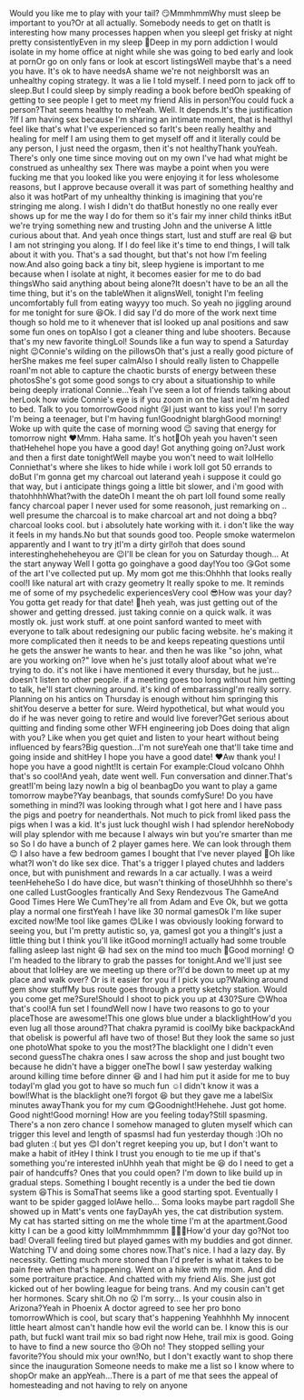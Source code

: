 
Would you like me to play with your tail? 😏MmmhmmWhy must sleep be important to you?Or at all actually. Somebody needs to get on thatIt is interesting how many processes happen when you sleepI get frisky at night pretty consistentlyEven in my sleep 👀Deep in my porn addiction I would isolate in my home office at night while she was going to bed early and look at pornOr go on only fans or look at escort listingsWell maybe that's a need you have. It's ok to have needsA shame we're not neighborsIt was an unhealthy coping strategy. It was a lie I told myself. I need porn to jack off to sleep.But I could sleep by simply reading a book before bedOh speaking of getting to see people I get to meet my friend Alis in person!You could fuck a person?That seems healthy to meYeah. Well. It depends.It's the justification ?If I am having sex because I'm sharing an intimate moment, that is healthyI feel like that's what I've experienced so farIt's been really healthy and healing for meIf I am using them to get myself off and it literally could be any person, I just need the orgasm, then it's not healthyThank youYeah. There's only one time since moving out on my own I've had what might be construed as unhealthy sex There was maybe a point when you were fucking me that you looked like you were enjoying it for less wholesome reasons, but I approve because overall it was part of something healthy and also it was hotPart of my unhealthy thinking is imagining that you're stringing me along. I wish I didn't do thatBut honestly no one really ever shows up for me the way I do for them so it's fair my inner child thinks itBut we're trying something new and trusting John and the universe A little curious about that. And yeah once things start, lust and stuff are real 😆 but I am not stringing you along. If I do feel like it's time to end things, I will talk about it with you. That's a sad thought, but that's not how I'm feeling now.And also going back a tiny bit, sleep hygiene is important to me because when I isolate at night, it becomes easier for me to do bad thingsWho said anything about being alone?It doesn't have to be an all the time thing, but it's on the tableWhen it alignsWell, tonight I'm feeling uncomfortably full from eating wayyy too much. So yeah no jiggling around for me tonight for sure 😆Ok. I did say I'd do more of the work next time though so hold me to it whenever that isI looked up anal positions and saw some fun ones on topAlso I got a cleaner thing and lube shooters. Because that's my new favorite thingLol! Sounds like a fun way to spend a Saturday night 😉Connie's wilding on the pillowsOh that's just a really good picture of herShe makes me feel super calmAlso I should really listen to Chappelle roanI'm not able to capture the chaotic bursts of energy between these photosShe's got some good songs to cry about a situationship to while being deeply irrational Connie...Yeah I've seen a lot of friends talking about herLook how wide Connie's eye is if you zoom in on the last ineI'm headed to bed. Talk to you tomorrowGood night 😘I just want to kiss you! I'm sorry I'm being a teenager, but I'm having fun!Goodnight blarghGood morning! Woke up with quite the case of morning wood 😉 saving that energy for tomorrow night ❤️Mmm. Haha same. It's hot🥵Oh yeah you haven't seen thatHeheheI hope you have a good day! Got anything going on?Just work and then a first date tonightWell maybe you won't need to wait lolHello Conniethat's where she likes to hide while i work lolI got 50 errands to doBut I'm gonna get my charcoal out laterand yeah i suppose it could go that way, but i anticipate things going a little bit slower, and i'm good with thatohhhhWhat?with the dateOh I meant the oh part lolI found some really fancy charcoal paper I never used for some reasonoh, just remarking on .. well presume the charcoal is to make charcoal art and not doing a bbq?charcoal looks cool. but i absolutely hate working with it. i don't like the way it feels in my hands.No but that sounds good too. People smoke watermelon apparently and I want to try jtI'm a dirty girl!oh that does sound interestingheheheheyou are 😉I'll be clean for you on Saturday though... At the start anyway Well I gotta go goinghave a good day!You too 😘Got some of the art I've collected put up. My mom got me this:Ohhhh that looks really cool!I like natural art with crazy geometry It really spoke to me. It reminds me of some of my psychedelic experiencesVery cool 😎How was your day? You gotta get ready for that date! 🌹heh yeah, was just getting out of the shower and getting dressed. just taking connie on a quick walk. it was mostly ok. just work stuff. at one point sanford wanted to meet with everyone to talk about redesigning our public facing website. he's making it more complicated then it needs to be and keeps repeating questions until he gets the answer he wants to hear. and then he was like "so john, what are you working on?" love when he's just totally aloof about what we're trying to do. it's not like i have mentioned it every thursday, but he just... doesn't listen to other people. if a meeting goes too long without him getting to talk, he'll start clowning around. it's kind of embarrassingI'm really sorry. Planning on his antics on Thursday is enough without him springing this shitYou deserve a better for sure. Weird hypothetical, but what would you do if he was never going to retire and would live forever?Get serious about quitting and finding some other WFH engineering job Does doing that align with you? Like when you get quiet and listen to your heart without being influenced by fears?Big question...I'm not sureYeah one that'll take time and going inside and shitHey I hope you have a good date! ❤️Aw thank you! I hope you have a good night!It is certain For example:Cloud volcano Ohhh that's so cool!And yeah, date went well. Fun conversation and dinner.That's great!I'm being lazy nowIn a big ol beanbagDo you want to play a game tomorrow maybe?Yay beanbags, that sounds comfySure! Do you have something in mind?I was looking through what I got here and I have pass the pigs and poetry for neanderthals. Not much to pick fromI liked pass the pigs when I was a kid. It's just luck thoughI wish I had splendor hereNobody will play splendor with me because I always win but you're smarter than me so So I do have a bunch of 2 player games here. We can look through them 😊 I also have a few bedroom games I bought that I've never played 🥵Oh like what?I won't do like sex dice. That's a trigger I played chutes and ladders once, but with punishment and rewards In a car actually. I was a weird teenHeheheSo I do have dice, but wasn't thinking of thoseUhhhh so there's one called LustGoogles frantically And Sexy Rendezvous The GameAnd Good Times Here We CumThey're all from Adam and Eve Ok, but we gotta play a normal one firstYeah I have like 30 normal gamesOk I'm like super excited now!Me tooI like games 😊Like I was obviously looking forward to seeing you, but I'm pretty autistic so, ya, gamesI got you a thingIt's just a little thing but I think you'll like itGood morning!I actually had some trouble falling asleep last night 😆 had sex on the mind too much 🥵Good morning! 🌞 I'm headed to the library to grab the passes for tonight.And we'll just see about that lolHey are we meeting up there or?I'd be down to meet up at my place and walk over? Or is it easier for you if I pick you up?Walking around gem show stuffMy bus route goes through a pretty sketchy station. Would you come get me?Sure!Should I shoot to pick you up at 430?Sure 😊Whoa that's cool!A fun set I foundWell now I have two reasons to go to your placeThose are awesome!This one glows blue under a blacklightHow'd you even lug all those around?That chakra pyramid is coolMy bike backpackAnd that obelisk is powerful afI have two of those! But they look the same so just one photoWhat spoke to you the most?The blacklight one I didn't even second guessThe chakra ones I saw across the shop and just bought two because he didn't have a bigger oneThe bowl I saw yesterday walking around killing time before dinner 😆 and I had him put it aside for me to buy todayI'm glad you got to have so much fun ☺️I didn't know it was a bowl!What is the blacklight one?I forgot 😆 but they gave me a labelSix minutes awayThank you for my cum 😋Goodnight!Hehehe. Just got home. Good night!Good morning! How are you feeling today?Still spasming. There's a non zero chance I somehow managed to gluten myself which can trigger this level and length of spasmsI had fun yesterday though :)Oh no bad gluten :( but yes 😊I don't regret keeping you up, but I don't want to make a habit of itHey I think I trust you enough to tie me up if that's something you're interested inUhhh yeah that might be 😆 do I need to get a pair of handcuffs? Ones that you could open? I'm down to like build up in gradual steps. Something I bought recently is a under the bed tie down system 😆This is SomaThat seems like a good starting spot. Eventually I want to be spider gagged lolAwe hello... Soma looks maybe part ragdoll She showed up in Matt's vents one fayDayAh yes, the cat distribution system. My cat has started sitting on me the whole time I'm at the apartment.Good kitty I can be a good kitty lolMmmhmmmm 🥵🥵🥵How'd your day go?Not too bad! Overall feeling tired but played games with my buddies and got dinner. Watching TV and doing some chores now.That's nice. I had a lazy day. By necessity. Getting much more stoned than I'd prefer is what it takes to be pain free when that's happening. Went on a hike with my mom. And did some portraiture practice. And chatted with my friend Alis. She just got kicked out of her bowling league for being trans. And my cousin can't get her hormones. Scary shit.Oh no 😮 I'm sorry... Is your cousin also in Arizona?Yeah in Phoenix A doctor agreed to see her pro bono tomorrowWhich is cool, but scary that's happening Yeahhhhh My innocent little heart almost can't handle how evil the world can be. I know this is our path, but fuckI want trail mix so bad right now Hehe, trail mix is good. Going to have to find a new source tho 😢Oh no! They stopped selling your favorite?You should mix your own!No, but I don't exactly want to shop there since the inauguration Someone needs to make me a list so I know where to shopOr make an appYeah...There is a part of me that sees the appeal of homesteading and not having to rely on anyone 